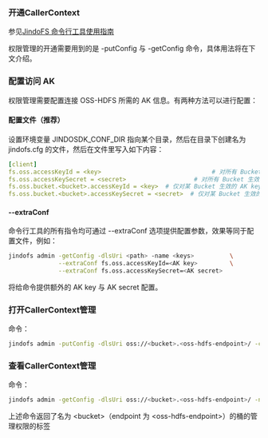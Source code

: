 ### 开通CallerContext

参见[JindoFS 命令行工具使用指南](./jindofs_client_tools.md)

权限管理的开通需要用到的是 -putConfig 与 -getConfig 命令，具体用法将在下文介绍。
### 配置访问 AK
权限管理需要配置连接 OSS-HDFS 所需的 AK 信息。有两种方法可以进行配置：

#### 配置文件（推荐）
设置环境变量 JINDOSDK_CONF_DIR 指向某个目录，然后在目录下创建名为 jindofs.cfg 的文件，然后在文件里写入如下内容：
```yaml
[client]
fs.oss.accessKeyId = <key>                               # 对所有 Bucket 生效的默认 AK key
fs.oss.accessKeySecret = <secret>                   # 对所有 Bucket 生效的默认 AK secret
fs.oss.bucket.<bucket>.accessKeyId = <key>  # 仅对某 Bucket 生效的 AK key，优先级高于默认
fs.oss.bucket.<bucket>.accessKeySecret = <secret>  # 仅对某 Bucket 生效的 AK secret
```
#### --extraConf
命令行工具的所有指令均可通过 --extraConf 选项提供配置参数，效果等同于配置文件，例如：
```bash
jindofs admin -getConfig -dlsUri <path> -name <keys>          \
              --extraConf fs.oss.accessKeyId=<AK key>         \
              --extraConf fs.oss.accessKeySecret=<AK secret>
```
将给命令提供额外的 AK key 与 AK secret 配置。
### 打开CallerContext管理
命令：
```bash
jindofs admin -putConfig -dlsUri oss://<bucket>.<oss-hdfs-endpoint>/ -conf namespace.caller.context.enabled=true
```


### 查看CallerContext管理
命令：
```bash
jindofs admin -getConfig -dlsUri oss://<bucket>.<oss-hdfs-endpoint>/ -name namespace.caller.context.enabled
```
上述命令返回了名为 \<bucket\>（endpoint 为 \<oss-hdfs-endpoint\>）的桶的管理权限的标签
